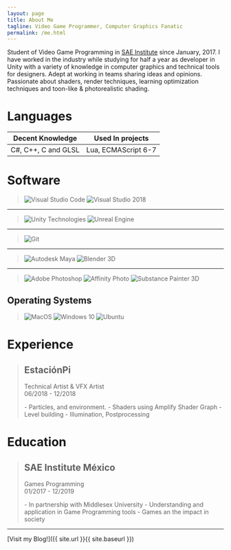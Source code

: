 ```yaml
---
layout: page
title: About Me
tagline: Video Game Programmer, Computer Graphics Fanatic
permalink: /me.html
---
```


Student of Video Game Programming in [SAE Institute](https://mexico.sae.edu/) since January, 2017. I have worked in the industry while studying for half a year as developer in Unity with a variety of knowledge in computer graphics and technical tools for designers. Adept at working in teams sharing ideas and opinions. Passionate about shaders, render techniques, learning optimization techniques and toon-like & photorealistic shading.

# Languages

| Decent Knowledge      | Used In projects          |
| --------------------- | ------------------------- |
| C#, C++, C and GLSL   | Lua, ECMAScript 6-7       |

# Software

> ![Visual Studio Code](https://upload.wikimedia.org/wikipedia/commons/thumb/2/2d/Visual_Studio_Code_1.18_icon.svg/1024px-Visual_Studio_Code_1.18_icon.svg.png) ![Visual Studio 2018](https://upload.wikimedia.org/wikipedia/commons/thumb/6/61/Visual_Studio_2017_logo_and_wordmark.svg/1920px-Visual_Studio_2017_logo_and_wordmark.svg.png)

---

> ![Unity Technologies](https://upload.wikimedia.org/wikipedia/commons/thumb/1/19/Unity_Technologies_logo.svg/1920px-Unity_Technologies_logo.svg.png) ![Unreal Engine](https://upload.wikimedia.org/wikipedia/commons/thumb/2/20/UE_Logo_Black_Centered.svg/800px-UE_Logo_Black_Centered.svg.png)

---

> ![Git](https://upload.wikimedia.org/wikipedia/commons/thumb/e/e0/Git-logo.svg/1920px-Git-logo.svg.png)

---

> ![Autodesk Maya](https://upload.wikimedia.org/wikipedia/en/7/75/Logo_of_Maya.png) ![Blender 3D](https://upload.wikimedia.org/wikipedia/commons/thumb/3/3c/Logo_Blender.svg/1920px-Logo_Blender.svg.png)

---

> ![Adobe Photoshop](https://upload.wikimedia.org/wikipedia/commons/thumb/a/af/Adobe_Photoshop_CC_icon.svg/1024px-Adobe_Photoshop_CC_icon.svg.png) ![Affinity Photo](https://upload.wikimedia.org/wikipedia/en/2/2f/Affinity_Photo_Logo_2017.png) ![Substance Painter 3D](https://www.allegorithmic.com/sites/default/files/SP_Black_Title_1.png)

## Operating Systems

> ![MacOS](https://upload.wikimedia.org/wikipedia/commons/thumb/2/21/MacOS_wordmark_%282017%29.svg/1920px-MacOS_wordmark_%282017%29.svg.png) ![Windows 10](https://upload.wikimedia.org/wikipedia/commons/thumb/0/05/Windows_10_Logo.svg/1920px-Windows_10_Logo.svg.png) ![Ubuntu](https://upload.wikimedia.org/wikipedia/commons/thumb/3/3a/Logo-ubuntu_no%28r%29-black_orange-hex.svg/1920px-Logo-ubuntu_no%28r%29-black_orange-hex.svg.png)

# Experience

> ## EstaciónPi
>
> <dl>
> <dt>Technical Artist & VFX Artist</dt>
> <span class="post-meta">06/2018 - 12/2018</span>
> </dl>
>   - Particles, and environment.
>   - Shaders using Amplify Shader Graph
>   - Level building
>   - Illumination, Postprocessing

# Education

> ## SAE Institute México
>
> <dl>
> <dt>Games Programming</dt>
> <span class="post-meta">01/2017 - 12/2019</span>
> </dl>
>   - In partnership with Middlesex University
>   - Understanding and application in Game Programming tools
>   - Games an the impact in society

---

[Visit my Blog!]({{ site.url }}{{ site.baseurl }})
